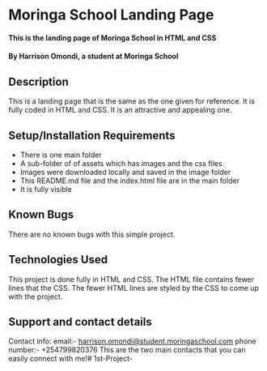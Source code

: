 # Moringa School Landing Page
#### This is the landing page of Moringa School in HTML and CSS
#### By Harrison Omondi, a student at Moringa School
## Description
This is a landing page that is the same as the one given for reference. It is fully coded in HTML and CSS. It is an attractive and appealing one.
## Setup/Installation Requirements
* There is one main folder
* A sub-folder of of assets which has images and the css files
* Images were downloaded locally and saved in the image folder
* This README.md file and the index.html file are in the main folder
* It is fully visible
## Known Bugs
There are no known bugs with this simple project.
## Technologies Used
This project is done fully in HTML and CSS. The HTML file contains fewer lines that the CSS.
The fewer HTML lines are styled by the CSS to come up with the project.
## Support and contact details
Contact info: email:- harrison.omondi@student.moringaschool.com
              phone number:- +254799820376
This are the two main contacts that you can easily connect with me!# 1st-Project-
